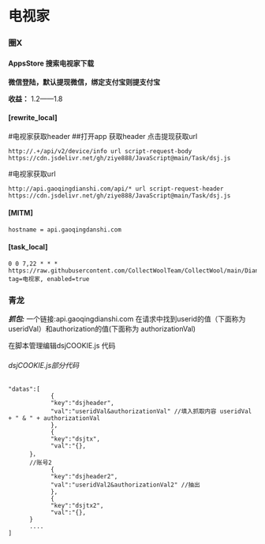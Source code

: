 # 电视家
### 圈X
#### AppsStore 搜索电视家下载
**微信登陆，默认提现微信，绑定支付宝则提支付宝**  

**收益：** 1.2——1.8 
#### [rewrite_local] 
#电视家获取header
##打开app 获取header  点击提现获取url
```
http://.+/api/v2/device/info url script-request-body https://cdn.jsdelivr.net/gh/ziye888/JavaScript@main/Task/dsj.js 
```
#电视家获取url
```
http://api.gaoqingdianshi.com/api/* url script-request-header https://cdn.jsdelivr.net/gh/ziye888/JavaScript@main/Task/dsj.js
```
#### [MITM]
```
hostname = api.gaoqingdanshi.com
```
#### [task_local]
```
0 0 7,22 * * * https://raw.githubusercontent.com/CollectWoolTeam/CollectWool/main/DianShiJia/dsj.js, tag=电视家, enabled=true
```

### 青龙
***抓包:***
一个链接:api.gaoqingdianshi.com
在请求中找到userid的值（下面称为 useridVal）和authorization的值(下面称为 authorizationVal)

在脚本管理编辑dsjCOOKIE.js 代码
###### dsjCOOKIE.js部分代码
```
"datas":[
			{
			"key":"dsjheader",
			"val":"useridVal&authorizationVal" //填入抓取内容 useridVal + " & " + authorizationVal
			},
			{
			"key":"dsjtx",
			"val":"{},
      }，
      //账号2
			{
			"key":"dsjheader2",
			"val":"useridVal2&authorizationVal2" //抽出
			},
			{
			"key":"dsjtx2",
			"val":"{},
      }
      ....
]
```

